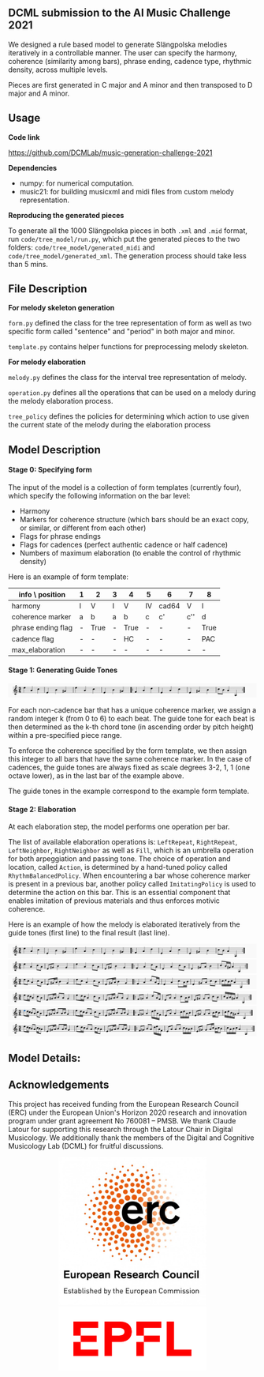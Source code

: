 ## DCML submission to the AI Music Challenge 2021 
We designed a rule based model to generate Slängpolska melodies iteratively in a controllable manner.
The user can specify the harmony, coherence (similarity among bars), phrase ending, cadence type, rhythmic density, across multiple levels.

Pieces are first generated in C major and A minor and then transposed to D major and A minor.

## Usage
**Code link**

https://github.com/DCMLab/music-generation-challenge-2021

**Dependencies**

- numpy: for numerical computation.
- music21: for building musicxml and midi files from custom melody representation.

**Reproducing the generated pieces**

To generate all the 1000 Slängpolska pieces in both `.xml` and `.mid` format,
run `code/tree_model/run.py`, which put the generated pieces to the two folders: `code/tree_model/generated_midi` and `code/tree_model/generated_xml`. 
The generation process should take less than 5 mins. 

## File Description

**For melody skeleton generation**

`form.py` defined the class for the tree representation of form as well as two specific form called "sentence" and "period" in both major and minor.

`template.py` contains helper functions for preprocessing melody skeleton.

**For melody elaboration**

`melody.py` defines the class for the interval tree representation of melody.

`operation.py` defines all the operations that can be used on a melody during the melody elaboration process.

`tree_policy` defines the policies for determining which action to use given the current state of the melody during the elaboration process




## Model Description

#### Stage 0: Specifying form

The input of the model is a collection of form templates (currently four), which specify the following information on the bar level:


- Harmony
- Markers for coherence structure (which bars should be an exact copy, or similar, or different from each other)
- Flags for phrase endings
- Flags for cadences (perfect authentic cadence or half cadence)
- Numbers of maximum elaboration (to enable the control of rhythmic density)

Here is an example of form template:

| info \ position|1|2|3|4|5|6|7|8
|---|---|---|---|---|---|---|---|---|
|harmony|I|V|I|V|IV|cad64|V|I
|coherence marker|a|b|a|b|c|c'|c''|d
|phrase ending flag|-|True|-|True|-|-|-|True
|cadence flag|-|-|-|HC|-|-|-|PAC
|max_elaboration|-|-|-|-|-|-|-|-

#### Stage 1: Generating Guide Tones


![Guide Tones](img/guidetones.png)

For each non-cadence bar that has a unique coherence marker, we assign a random integer k (from 0 to 6) to each beat. The guide tone for each beat is then determined as the k-th chord tone (in ascending order by pitch height) within a pre-specified piece range. 

To enforce the coherence specified by the form template, we then assign this integer to all bars that have the same coherence marker. 
In the case of cadences, the guide tones are always fixed as scale degrees 3-2, 1, 1 (one octave lower), as in the last bar of the example above.

The guide tones in the example correspond to the example form template. 

#### Stage 2: Elaboration

At each elaboration step, the model performs one operation per bar. 

The list of available elaboration operations is: `LeftRepeat`, `RightRepeat`, `LeftNeighbor`, `RightNeighbor` as well as `Fill`, which is an umbrella operation for both arpeggiation and passing tone.
The choice of operation and location, called `Action`, is determined by a hand-tuned policy called `RhythmBalancedPolicy`. When encountering a bar whose coherence marker is present in a previous bar, another policy called `ImitatingPolicy` is used to determine the action on this bar. This is an essential component that enables imitation of previous materials and thus enforces motivic coherence.  

Here is an example of how the melody is elaborated iteratively from the guide tones (first line) to the final result (last line).

![alt text](img/guidetones.png)
![alt text](img/1.png)
![alt text](img/2.png)
![alt text](img/3.png)
![alt text](img/4.png)
![](img/5.png)

## Model Details:



## Acknowledgements

This project has received funding from the European Research Council
(ERC) under the European Union's Horizon 2020 research and innovation
program under grant agreement No 760081 – PMSB. We thank Claude Latour for supporting this research
through the Latour Chair in Digital Musicology. We additionally thank the members of the Digital and Cognitive Musicology Lab (DCML) for
fruitful discussions.

<p align="center">
   <img src="img/erc-logo.jpg" width="300"/>
   <img src="img/epfl-logo.png" width="300"/>
</p>